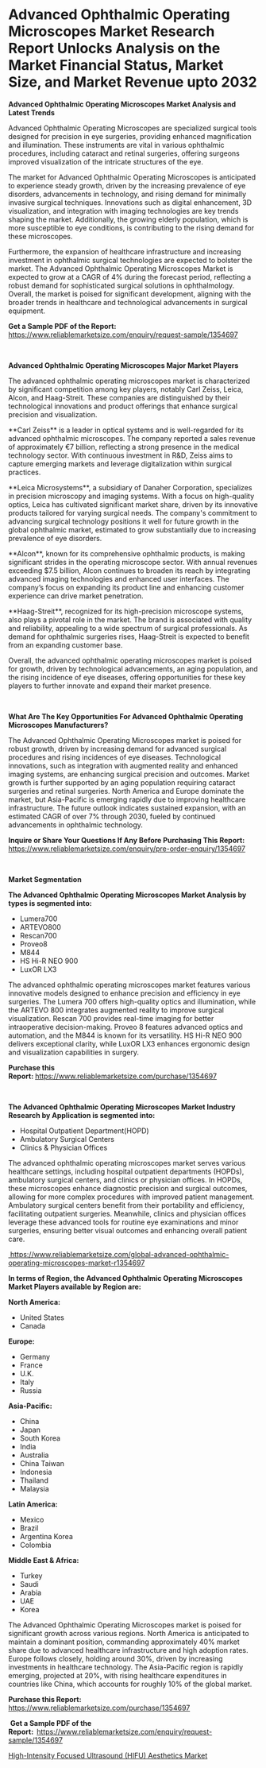 <p><h1>Advanced Ophthalmic Operating Microscopes Market Research Report Unlocks Analysis on the Market Financial Status, Market Size, and Market Revenue upto 2032</h1></p><p><strong>Advanced Ophthalmic Operating Microscopes Market Analysis and Latest Trends</strong></p>
<p><p>Advanced Ophthalmic Operating Microscopes are specialized surgical tools designed for precision in eye surgeries, providing enhanced magnification and illumination. These instruments are vital in various ophthalmic procedures, including cataract and retinal surgeries, offering surgeons improved visualization of the intricate structures of the eye.</p><p>The market for Advanced Ophthalmic Operating Microscopes is anticipated to experience steady growth, driven by the increasing prevalence of eye disorders, advancements in technology, and rising demand for minimally invasive surgical techniques. Innovations such as digital enhancement, 3D visualization, and integration with imaging technologies are key trends shaping the market. Additionally, the growing elderly population, which is more susceptible to eye conditions, is contributing to the rising demand for these microscopes.</p><p>Furthermore, the expansion of healthcare infrastructure and increasing investment in ophthalmic surgical technologies are expected to bolster the market. The Advanced Ophthalmic Operating Microscopes Market is expected to grow at a CAGR of 4% during the forecast period, reflecting a robust demand for sophisticated surgical solutions in ophthalmology. Overall, the market is poised for significant development, aligning with the broader trends in healthcare and technological advancements in surgical equipment.</p></p>
<p><strong>Get a Sample PDF of the Report:&nbsp;</strong> <a href="https://www.reliablemarketsize.com/enquiry/request-sample/1354697?utm_campaign=2442&utm_medium=2&utm_source=Github&utm_content=ia&utm_term=05032025&utm_id=advanced-ophthalmic-operating-microscopes">https://www.reliablemarketsize.com/enquiry/request-sample/1354697</a></p>
<p>&nbsp;</p>
<p><strong>Advanced Ophthalmic Operating Microscopes Major Market Players</strong></p>
<p><p>The advanced ophthalmic operating microscopes market is characterized by significant competition among key players, notably Carl Zeiss, Leica, Alcon, and Haag-Streit. These companies are distinguished by their technological innovations and product offerings that enhance surgical precision and visualization.</p><p>**Carl Zeiss** is a leader in optical systems and is well-regarded for its advanced ophthalmic microscopes. The company reported a sales revenue of approximately €7 billion, reflecting a strong presence in the medical technology sector. With continuous investment in R&D, Zeiss aims to capture emerging markets and leverage digitalization within surgical practices.</p><p>**Leica Microsystems**, a subsidiary of Danaher Corporation, specializes in precision microscopy and imaging systems. With a focus on high-quality optics, Leica has cultivated significant market share, driven by its innovative products tailored for varying surgical needs. The company's commitment to advancing surgical technology positions it well for future growth in the global ophthalmic market, estimated to grow substantially due to increasing prevalence of eye disorders.</p><p>**Alcon**, known for its comprehensive ophthalmic products, is making significant strides in the operating microscope sector. With annual revenues exceeding $7.5 billion, Alcon continues to broaden its reach by integrating advanced imaging technologies and enhanced user interfaces. The company’s focus on expanding its product line and enhancing customer experience can drive market penetration.</p><p>**Haag-Streit**, recognized for its high-precision microscope systems, also plays a pivotal role in the market. The brand is associated with quality and reliability, appealing to a wide spectrum of surgical professionals. As demand for ophthalmic surgeries rises, Haag-Streit is expected to benefit from an expanding customer base.</p><p>Overall, the advanced ophthalmic operating microscopes market is poised for growth, driven by technological advancements, an aging population, and the rising incidence of eye diseases, offering opportunities for these key players to further innovate and expand their market presence.</p></p>
<p>&nbsp;</p>
<p><strong>What Are The Key Opportunities For Advanced Ophthalmic Operating Microscopes Manufacturers?</strong></p>
<p><p>The Advanced Ophthalmic Operating Microscopes market is poised for robust growth, driven by increasing demand for advanced surgical procedures and rising incidences of eye diseases. Technological innovations, such as integration with augmented reality and enhanced imaging systems, are enhancing surgical precision and outcomes. Market growth is further supported by an aging population requiring cataract surgeries and retinal surgeries. North America and Europe dominate the market, but Asia-Pacific is emerging rapidly due to improving healthcare infrastructure. The future outlook indicates sustained expansion, with an estimated CAGR of over 7% through 2030, fueled by continued advancements in ophthalmic technology.</p></p>
<p><strong>Inquire or Share Your Questions If Any Before Purchasing This Report:</strong> <a href="https://www.reliablemarketsize.com/enquiry/pre-order-enquiry/1354697?utm_campaign=2442&utm_medium=2&utm_source=Github&utm_content=ia&utm_term=05032025&utm_id=advanced-ophthalmic-operating-microscopes">https://www.reliablemarketsize.com/enquiry/pre-order-enquiry/1354697</a></p>
<p>&nbsp;</p>
<p><strong>Market Segmentation</strong></p>
<p><strong>The Advanced Ophthalmic Operating Microscopes Market Analysis by types is segmented into:</strong></p>
<p><ul><li>Lumera700</li><li>ARTEVO800</li><li>Rescan700</li><li>Proveo8</li><li>M844</li><li>HS Hi-R NEO 900</li><li>LuxOR LX3</li></ul></p>
<p><p>The advanced ophthalmic operating microscopes market features various innovative models designed to enhance precision and efficiency in eye surgeries. The Lumera 700 offers high-quality optics and illumination, while the ARTEVO 800 integrates augmented reality to improve surgical visualization. Rescan 700 provides real-time imaging for better intraoperative decision-making. Proveo 8 features advanced optics and automation, and the M844 is known for its versatility. HS Hi-R NEO 900 delivers exceptional clarity, while LuxOR LX3 enhances ergonomic design and visualization capabilities in surgery.</p></p>
<p><strong>Purchase this Report:&nbsp;</strong><a href="https://www.reliablemarketsize.com/purchase/1354697?utm_campaign=2442&utm_medium=2&utm_source=Github&utm_content=ia&utm_term=05032025&utm_id=advanced-ophthalmic-operating-microscopes">https://www.reliablemarketsize.com/purchase/1354697</a></p>
<p>&nbsp;</p>
<p><strong>The Advanced Ophthalmic Operating Microscopes Market Industry Research by Application is segmented into:</strong></p>
<p><ul><li>Hospital Outpatient Department(HOPD)</li><li>Ambulatory Surgical Centers</li><li>Clinics & Physician Offices</li></ul></p>
<p><p>The advanced ophthalmic operating microscopes market serves various healthcare settings, including hospital outpatient departments (HOPDs), ambulatory surgical centers, and clinics or physician offices. In HOPDs, these microscopes enhance diagnostic precision and surgical outcomes, allowing for more complex procedures with improved patient management. Ambulatory surgical centers benefit from their portability and efficiency, facilitating outpatient surgeries. Meanwhile, clinics and physician offices leverage these advanced tools for routine eye examinations and minor surgeries, ensuring better visual outcomes and enhancing overall patient care.</p></p>
<p><a href="https://www.reliablemarketsize.com/global-advanced-ophthalmic-operating-microscopes-market-r1354697?utm_campaign=2442&utm_medium=2&utm_source=Github&utm_content=ia&utm_term=05032025&utm_id=advanced-ophthalmic-operating-microscopes">&nbsp;https://www.reliablemarketsize.com/global-advanced-ophthalmic-operating-microscopes-market-r1354697</a></p>
<p><strong>In terms of Region, the Advanced Ophthalmic Operating Microscopes Market Players available by Region are:</strong></p>
<p>
    <p> <strong> North America: </strong>
        <ul>
            <li>United States</li>
            <li>Canada</li>
        </ul>
        </p> 
    <p> <strong> Europe: </strong>
        <ul>
            <li>Germany</li>
            <li>France</li>
            <li>U.K.</li>
            <li>Italy</li>
            <li>Russia</li>
        </ul>
        </p> 
    <p> <strong> Asia-Pacific: </strong>
        <ul>
            <li>China</li>
            <li>Japan</li>
            <li>South Korea</li>
            <li>India</li>
            <li>Australia</li>
            <li>China Taiwan</li>
            <li>Indonesia</li>
            <li>Thailand</li>
            <li>Malaysia</li>
        </ul>
        </p> 
    <p> <strong> Latin America: </strong>
        <ul>
            <li>Mexico</li>
            <li>Brazil</li>
            <li>Argentina Korea</li>
            <li>Colombia</li>
        </ul>
        </p> 
    <p> <strong> Middle East & Africa: </strong>
        <ul>
            <li>Turkey</li>
            <li>Saudi</li>
            <li>Arabia</li>
            <li>UAE</li>
            <li>Korea</li>
        </ul>
    </p>
    </p>
<p><p>The Advanced Ophthalmic Operating Microscopes market is poised for significant growth across various regions. North America is anticipated to maintain a dominant position, commanding approximately 40% market share due to advanced healthcare infrastructure and high adoption rates. Europe follows closely, holding around 30%, driven by increasing investments in healthcare technology. The Asia-Pacific region is rapidly emerging, projected at 20%, with rising healthcare expenditures in countries like China, which accounts for roughly 10% of the global market.</p></p>
<p><strong>Purchase this Report: </strong><a href="https://www.reliablemarketsize.com/purchase/1354697?utm_campaign=2442&utm_medium=2&utm_source=Github&utm_content=ia&utm_term=05032025&utm_id=advanced-ophthalmic-operating-microscopes">https://www.reliablemarketsize.com/purchase/1354697</a></p>
<p>&nbsp;<strong>Get a Sample PDF of the Report:&nbsp;&nbsp;</strong><a href="https://www.reliablemarketsize.com/enquiry/request-sample/1354697?utm_campaign=2442&utm_medium=2&utm_source=Github&utm_content=ia&utm_term=05032025&utm_id=advanced-ophthalmic-operating-microscopes">https://www.reliablemarketsize.com/enquiry/request-sample/1354697</a></p>
<p><strong></strong></p>
<p><p><a href="https://github.com/NargisHussain432/Market-Research-Report-List-1/blob/main/high-intensity-focused-ultrasound-hifu-aesthetics-market.md?utm_campaign=2442&utm_medium=2&utm_source=Github&utm_content=ia&utm_term=05032025&utm_id=advanced-ophthalmic-operating-microscopes">High-Intensity Focused Ultrasound (HIFU) Aesthetics Market</a></p></p>